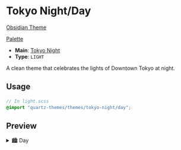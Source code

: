 # Tokyo Night/Day

[Obsidian Theme](https://github.com/tcmmichaelb139/obsidian-tokyonight)

[Palette](https://github.com/folke/tokyonight.nvim/blob/main/lua/tokyonight/colors/day.lua)

- **Main**: [Tokyo Night](../README.md)
- **Type**: `LIGHT`

A clean theme that celebrates the lights of Downtown Tokyo at night.

## Usage

```scss
// In light.scss
@import "quartz-themes/themes/tokyo-night/day";
```

## Preview

<details>
<summary>🏙️ Day</summary>
<img src="preview.png" alt="Preview of Day theme"/>
</details>
